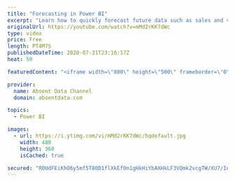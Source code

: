 ```yaml
---
title: "Forecasting in Power BI"
excerpt: "Learn how to quickly forecast future data such as sales and values with the analytics pane in Power BI."
originalUrl: https://youtube.com/watch?v=mMd2rKK7dWc
type: video
price: Free
length: PT4M7S
publishedDateTime: 2020-07-31T23:16:17Z
heat: 50

featuredContent: "<iframe width=\"800\" height=\"500\" frameborder=\"0\" src=\"https://www.youtube.com/embed/mMd2rKK7dWc\" allow=\"accelerometer; autoplay; encrypted-media; gyroscope; picture-in-picture\" allowfullscreen></iframe>"

provider:
  name: Absent Data Channel
  domain: absentdata.com

topics:
  - Power BI

images:
  - url: https://i.ytimg.com/vi/mMd2rKK7dWc/hqdefault.jpg
    width: 480
    height: 360
    isCached: true

secured: "R0UdFEiKhO6y5mf5T80D1flXkEfOn1gHkHiYbAXHkLF3VQmk2vcgTW/XU7/IuGhZKJdBhAa1dZXfHmValJe4djBOzPrZIYUiEvz0Vhb4hQJ7DpVpYqKYeoBViPzUt1CJsVW/Mno/lxSKbFWshYI6CLsWbFPPLO/NKRdpBO5uV4tS+oLWrK75fUVR8SwVC8WvomkITbuEoECiQ83FlDZrKQUL82YgUwhfajdId4qdoJX98jdbJ6pYzb2VW/ttes0U/MXs1T8OLnv/4rDNWQhYbu+ahnjmFMma0Mu26iqQtVXpSPJCGsqiJEqqIrSpVJYh9Lgwq6nQDBmSHuVi9Z83IJbHocbDhgBRDhPqlD1OS73WTe1+WpEPsJc2n89HE8O5swncpG+Ny8FFpxpTNAOc+Cr36uUEMSJ2qJcQbYOpSog=;rEqw9CMdAIGy0i7PScLa2w=="
---
```


